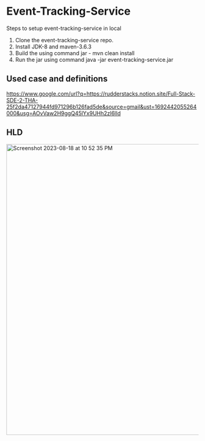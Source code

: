 # Event-Tracking-Service
<p>
  Steps to setup event-tracking-service in local
  <ol>
    <li>Clone the event-tracking-service repo.</li>
    <li>Install JDK-8 and maven-3.6.3</li> 
    <li>Build the using command jar - mvn clean install</li>
    <li>Run the jar using command java -jar event-tracking-service.jar</li>
  </ol>
</p>

## Used case and definitions
https://www.google.com/url?q=https://rudderstacks.notion.site/Full-Stack-SDE-2-THA-25f2da47127944fd971296b126fad5de&source=gmail&ust=1692442055264000&usg=AOvVaw2H9ggQ45lYx9UHh2zl6lId
## HLD
<img width="760" alt="Screenshot 2023-08-18 at 10 52 35 PM" src="https://github.com/siddharth0815/Event-Tracking-Service/assets/46227716/8f236bd8-c575-409c-ba30-53bbc81acf04">
